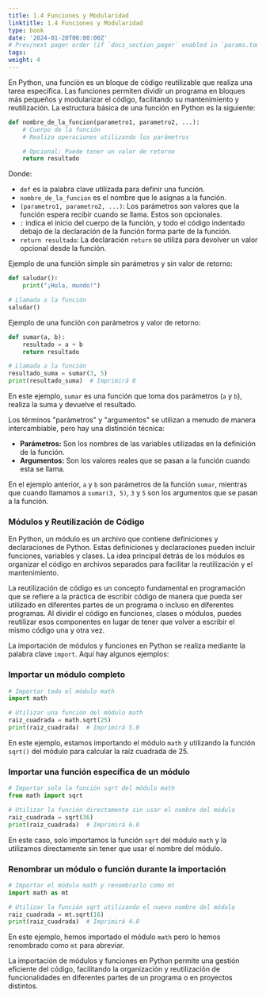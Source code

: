 ```yaml
---
title: 1.4 Funciones y Modularidad
linktitle: 1.4 Funciones y Modularidad
type: book
date: '2024-01-20T00:00:00Z'
# Prev/next pager order (if `docs_section_pager` enabled in `params.toml`)
tags: 
weight: 4
---
```


En Python, una función es un bloque de código reutilizable que realiza una tarea específica. Las funciones permiten dividir un programa en bloques más pequeños y modularizar el código, facilitando su mantenimiento y reutilización. La estructura básica de una función en Python es la siguiente:

```python
def nombre_de_la_funcion(parametro1, parametro2, ...):
    # Cuerpo de la función
    # Realiza operaciones utilizando los parámetros

    # Opcional: Puede tener un valor de retorno
    return resultado

```

Donde:

- `def` es la palabra clave utilizada para definir una función.
- `nombre_de_la_funcion` es el nombre que le asignas a la función.
- `(parametro1, parametro2, ...)`: Los parámetros son valores que la función espera recibir cuando se llama. Estos son opcionales.
- `:` indica el inicio del cuerpo de la función, y todo el código indentado debajo de la declaración de la función forma parte de la función.
- `return resultado`: La declaración `return` se utiliza para devolver un valor opcional desde la función.

Ejemplo de una función simple sin parámetros y sin valor de retorno:

```python
def saludar():
    print("¡Hola, mundo!")

# Llamada a la función
saludar()
```

Ejemplo de una función con parámetros y valor de retorno:

```python
def sumar(a, b):
    resultado = a + b
    return resultado

# Llamada a la función
resultado_suma = sumar(3, 5)
print(resultado_suma)  # Imprimirá 8
```

En este ejemplo, `sumar` es una función que toma dos parámetros (`a` y `b`), realiza la suma y devuelve el resultado.

Los términos "parámetros" y "argumentos" se utilizan a menudo de manera intercambiable, pero hay una distinción técnica:

- **Parámetros:** Son los nombres de las variables utilizadas en la definición de la función.
- **Argumentos:** Son los valores reales que se pasan a la función cuando esta se llama.

En el ejemplo anterior, `a` y `b` son parámetros de la función `sumar`, mientras que cuando llamamos a `sumar(3, 5)`, `3` y `5` son los argumentos que se pasan a la función.

### **Módulos y Reutilización de Código**

En Python, un módulo es un archivo que contiene definiciones y declaraciones de Python. Estas definiciones y declaraciones pueden incluir funciones, variables y clases. La idea principal detrás de los módulos es organizar el código en archivos separados para facilitar la reutilización y el mantenimiento.

La reutilización de código es un concepto fundamental en programación que se refiere a la práctica de escribir código de manera que pueda ser utilizado en diferentes partes de un programa o incluso en diferentes programas. Al dividir el código en funciones, clases o módulos, puedes reutilizar esos componentes en lugar de tener que volver a escribir el mismo código una y otra vez.

La importación de módulos y funciones en Python se realiza mediante la palabra clave `import`. Aquí hay algunos ejemplos:

### Importar un módulo completo

```python
# Importar todo el módulo math
import math

# Utilizar una función del módulo math
raiz_cuadrada = math.sqrt(25)
print(raiz_cuadrada)  # Imprimirá 5.0
```

En este ejemplo, estamos importando el módulo `math` y utilizando la función `sqrt()` del módulo para calcular la raíz cuadrada de 25.

### Importar una función específica de un módulo

```python
# Importar solo la función sqrt del módulo math
from math import sqrt

# Utilizar la función directamente sin usar el nombre del módulo
raiz_cuadrada = sqrt(36)
print(raiz_cuadrada)  # Imprimirá 6.0
```

En este caso, solo importamos la función `sqrt` del módulo `math` y la utilizamos directamente sin tener que usar el nombre del módulo.

### Renombrar un módulo o función durante la importación

```python
# Importar el módulo math y renombrarlo como mt
import math as mt

# Utilizar la función sqrt utilizando el nuevo nombre del módulo
raiz_cuadrada = mt.sqrt(16)
print(raiz_cuadrada)  # Imprimirá 4.0
```

En este ejemplo, hemos importado el módulo `math` pero lo hemos renombrado como `mt` para abreviar.

La importación de módulos y funciones en Python permite una gestión eficiente del código, facilitando la organización y reutilización de funcionalidades en diferentes partes de un programa o en proyectos distintos.

